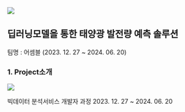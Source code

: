 <img src="https://capsule-render.vercel.app/api?type=waving&color=random&height=300&section=header&text=태양광발전량%20예측솔루션&fontSize=60" />

## 딥러닝모델을 통한 태양광 발전량 예측 솔루션
<span>팀명 : 어셈블 (2023. 12. 27 ~ 2024. 06. 20)</span>

### 1. Project소개









<img src="https://capsule-render.vercel.app/api?type=waving&color=BDBDC8&height=150&section=footer" />


빅데이터 분석서비스 개발자 과정
2023. 12. 27 ~ 2024. 06. 20
